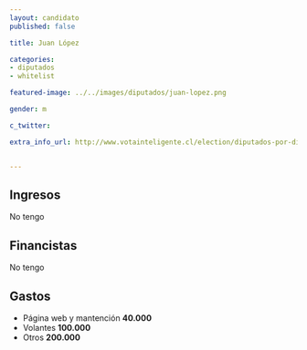 ```yaml
---
layout: candidato
published: false

title: Juan López 

categories:
- diputados
- whitelist

featured-image: ../../images/diputados/juan-lopez.png

gender: m

c_twitter: 

extra_info_url: http://www.votainteligente.cl/election/diputados-por-distrito-18/juan-lopez-baldoma


---
```



## Ingresos


No tengo


## Financistas


No tengo


## Gastos


- Página web y mantención  **40.000**
- Volantes                 **100.000**
- Otros                    **200.000**
